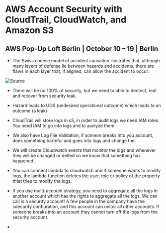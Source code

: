 # AWS Account Security with CloudTrail, CloudWatch, and Amazon S3
## AWS Pop-Up Loft Berlin | October 10 – 19 | Berlin

* The Swiss cheese model of accident causation illustrates that, although many layers of defense lie between hazards and accidents, there are flaws in each layer that, if aligned, can allow the accident to occur.

![Source](https://en.wikipedia.org/wiki/Swiss_cheese_model)

* There will be no 100% of security, but we need to able to dectect, reat and recover from security leak. 

* Hazard leads to UOS (undesired operational outcome) which leads to an outcome (a leak)

* CloudTrail will store logs in s3, in order to audit logs we need IAM roles. You need IAM to go into logs and to aanlyze them.

* We also have Log File Validation, if someon breaks into you account, does something harmful and goes into logs and change the.

* We will create Cloudwatch events that monitor the logs and whenever they will be changed or delted so we know that something has happened.

* You can connect lambda to cloudwatch and if someone wants to modify logs, the lambda function deletes the user, role or policy of the property thtat tries to modify the logs.

* If you use multi-account strategy, you need to aggregate all the logs in another account which has the rights to aggregate all the logs. We can call is a security account! A few people in the company have the sdecurity confiuration, and this account can onitor all other accounts. If someone breaks into an account they cannot turn off the logs from the security account.

* 




